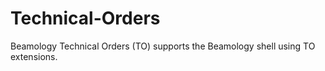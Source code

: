 # Technical-Orders
Beamology Technical Orders (TO) supports the Beamology shell using TO extensions.
